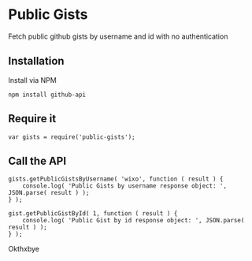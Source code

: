 # Public Gists

Fetch public github gists by username and id with no authentication

## Installation

Install via NPM

```
npm install github-api
```

## Require it

```
var gists = require('public-gists');
```

## Call the API

```
gists.getPublicGistsByUsername( 'wixo', function ( result ) {
	console.log( 'Public Gists by username response object: ', JSON.parse( result ) );
} );

gist.getPublicGistById( 1, function ( result ) {
	console.log( 'Public Gist by id response object: ', JSON.parse( result ) );
} );
```

Okthxbye